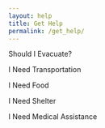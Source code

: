 ```yaml
---
layout: help
title: Get Help
permalink: /get_help/
---
```


Should I Evacuate?

I Need Transportation

I Need Food

I Need Shelter

I Need Medical Assistance